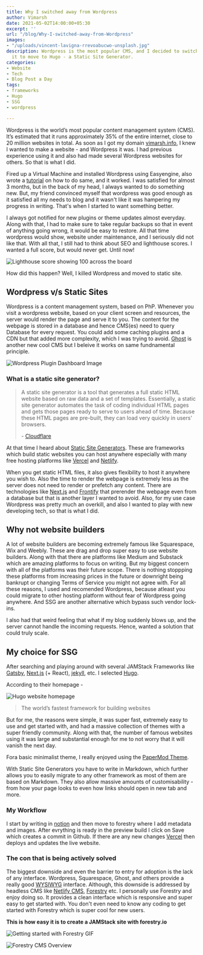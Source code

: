 ```yaml
---
title: Why I switched away from Wordpress
author: Vimarsh
date: 2021-05-02T14:00:00+05:30
excerpt: ''
url: "/blog/Why-I-switched-away-from-Wordpress"
images:
- "/uploads/vincent-lavigna-rrevoabucwo-unsplash.jpg"
description: Wordpress is the most popular CMS, and I decided to switch away from
  it to move to Hugo - a Static Site Generator.
categories:
- Website
- Tech
- Blog Post a Day
tags:
- frameworks
- Hugo
- SSG
- wordpress

---
```

Wordpress is the world’s most popular content management system (CMS). It’s estimated that it runs approximately 35% of the entire internet, close to 20 million websites in total. As soon as I got my domain [vimarsh.info](http://vimarsh.info), I knew I wanted to make a website - and Wordpress it was. I had previous experience using it and also had made several Wordpress websites for others. So that is what I did.

Fired up a Virtual Machine and installed Wordpress using Easyengine, also wrote a [tutorial](https://www.vimarsh.info/blog/fastest-way-to-install-wordpress/) on how to do same, and it worked. I was satisfied for almost 3 months, but in the back of my head, I always wanted to do something new. But, my friend convinced myself that wordpress was good enough as it satisfied all my needs to blog and it wasn't like it was hampering my progress in writing. That's when I started to want something better.

I always got notified for new plugins or theme updates almost everyday. Along with that, I had to make sure to take regular backups so that in event of anything going wrong, it would be easy to restore. All that time wordpress would show, website under maintenance, and I seriously did not like that. With all that, I still had to think about SEO and lighthouse scores. I wanted a full score, but would never get. Until now!

![Lighthouse score showing 100 across the board](/uploads/vimarsh-main-website-lighthouse-score.png "Lighthouse score")

How did this happen? Well, I killed Wordpress and moved to static site.

## Wordpress v/s Static Sites

Wordpress is a content management system, based on PhP. Whenever you visit a wordpress website, based on your client screen and resources, the server would render the page and serve it to you. The content for the webpage is stored in a database and hence CMS(es) need to query Database for every request. You could add some caching plugins and a CDN but that added more complexity, which I was trying to avoid. [Ghost](http://ghost.org) is another new cool CMS but I beleive it works on same fundnamental principle.

![Wordpress Plugin Dashboard Image](/uploads/stephen-phillips-hostreviews-co-uk-sspzml7fpwc-unsplash.jpg "Wordpress Plugin Dashboard")

### **What is a static site generator?**

> A static site generator is a tool that generates a full static HTML website based on raw data and a set of templates. Essentially, a static site generator automates the task of coding individual HTML pages and gets those pages ready to serve to users ahead of time. Because these HTML pages are pre-built, they can load very quickly in users' browsers.
>
> \-  [Cloudflare](https://www.cloudflare.com/en-in/learning/performance/static-site-generator/)

At that time I heard about [Static Site Generators](https://jamstack.org/generators/). These are frameworks which build static websites you can host anywhere especially with many free hosting platforms like [Vercel](https://vercel.com/) and [Netlify](http://netlify.app/).

When you get static HTML files, it also gives flexibility to host it anywhere you wish to. Also the time to render the webpage is extremely less as the server does not need to render or prefetch any content. There are technologies like [Next.js](https://nextjs.org/) and [Frontify](https://www.frontify.com/en/) that prerender the webpage even from a database but that is another layer I wanted to avoid. Also, for my use case Wordpress was pretty much an overkill, and also I wanted to play with new developing tech, so that is what I did.

## Why not website builders

A lot of website builders are becoming extremely famous like Squarespace, Wix and Weebly. These are drag and drop super easy to use website builders. Along with that there are platforms like Medium and Substack which are amazing platforms to focus on writing. But my biggest concern with all of the platforms was their future scope. There is nothing stoppping these platforms from increasing prices in the future or downright being bankrupt or changing Terms of Service you might not agree with. For all these reasons, I used and recomended Wordpress, because atleast you could migrate to other hosting platform without fear of Wordpress going anywhere. And SSG are another alternative which bypass such vendor lock-ins.

I also had that weird feeling that what if my blog suddenly blows up, and the server cannot handle the incoming requests. Hence, wanted a solution that could truly scale.

## My choice for SSG

After searching and playing around with several JAMStack Frameworks like [Gatsby](https://www.gatsbyjs.com/), [Next.js](https://nextjs.org/docs/basic-features/pages) (+ React), [jekyll](https://jekyllrb.com/), etc. I selected [Hugo](https://gohugo.io/).

According to their homepage -

![Hugo website homepage](/uploads/hugo-website-screenshot.png "Hugo website homepage")

> The world’s fastest framework for building websites

But for me, the reasons were simple, it was super fast, extremely easy to use and get started with, and had a massive collection of themes with a super friendly community. Along with that, the number of famous websites using it was large and substantial enough for me to not worry that it will vanish the next day.

Fora basic minimalist theme, I really enjoyed using the [PaperMod Theme](https://adityatelange.github.io/hugo-PaperMod/).

With Static Site Generators you have to write in Markdown, which further allows you to easily migrate to any other framework as most of them are based on Markdown. They also allow massive amounts of customisability - from how your page looks to even how links should open in new tab and more.

### My Workflow

I start by writing in [notion](notion.so) and then move to forestry where I add metadata and images. After evrything is ready in the preview build I click on Save which creates a commit in Github. If there are any new changes [Vercel](vercel.app) then deploys and updates the live website.

### The con that is being actively solved

The biggest downside and even the barrier to entry for adoption is the lack of any interface. Wordpress, Squarespace, Ghost, and others provide a really good [WYSIWYG](https://en.wikipedia.org/wiki/WYSIWYG) interface. Although, this downside is addressed by headless CMS like [Netlify CMS](https://www.netlifycms.org/), [Forestry](https://forestry.io/) etc. I personally use Forestry and enjoy doing so. It provides a clean interface which is responsive and super easy to get started with. You don't even need to know any coding to get started with Forestry which is super cool for new users.

**This is how easy it is to create a JAMStack site with forestry.io**

![Getting started with Forestry GIF](/uploads/get-started-with-forestry.gif "Super easy way to create your own JAMStack website")

![Forestry CMS Overview](/uploads/forestry-cms-overview.gif "Forestry CMS Overview")